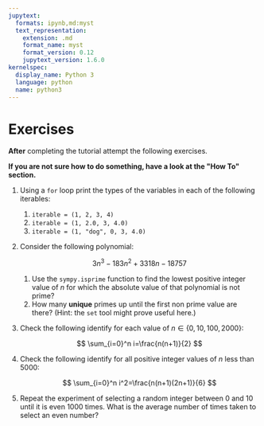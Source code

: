 ```yaml
---
jupytext:
  formats: ipynb,md:myst
  text_representation:
    extension: .md
    format_name: myst
    format_version: 0.12
    jupytext_version: 1.6.0
kernelspec:
  display_name: Python 3
  language: python
  name: python3
---
```


# Exercises

**After** completing the tutorial attempt the following exercises.

**If you are not sure how to do something, have a look at the "How To" section.**

1. Using a `for` loop print the types of the variables in each of the following
   iterables:
   1. `iterable = (1, 2, 3, 4)`
   2. `iterable = (1, 2.0, 3, 4.0)`
   3. `iterable = (1, "dog", 0, 3, 4.0)`
2. Consider the following polynomial:

   $$
    3 n ^ 3 - 183n ^ 2 + 3318n - 18757
   $$

   1. Use the `sympy.isprime` function to find the lowest positive integer value
      of $n$ for which the absolute value of that polynomial is not prime?
   2. How many **unique** primes up until the first non prime value are there?
      (Hint: the `set` tool might prove useful here.)

3. Check the following identify for each value of $n\in\{0, 10, 100, 2000\}$:

   $$
       \sum_{i=0}^n i=\frac{n(n+1)}{2}
   $$

4. Check the following identify for all positive integer values of $n$ less than
   5000:

   $$
       \sum_{i=0}^n i^2=\frac{n(n+1)(2n+1)}{6}
   $$

5. Repeat the experiment of selecting a random integer between 0 and 10 until it
   is even 1000 times.
   What is the average number of times taken to select an even number?
